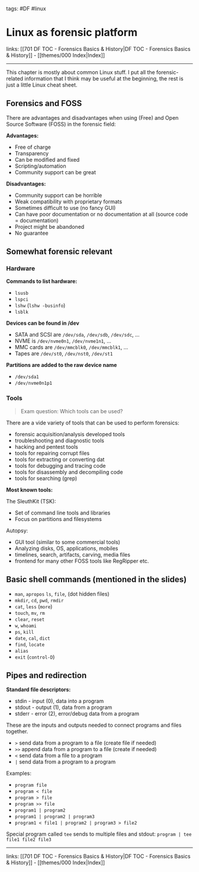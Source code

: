 tags: #DF #linux
 
# Linux as forensic platform

links: [[701 DF TOC - Forensics Basics & History|DF TOC - Forensics Basics & History]] - [[themes/000 Index|Index]]

---

This chapter is mostly about common Linux stuff. I put all the forensic-related information that I think may be useful at the beginning, the rest is just a little Linux cheat sheet.

## Forensics and FOSS

There are advantages and disadvantages when using (Free) and Open Source Software (FOSS) in the forensic field:

**Advantages:**

- Free of charge
- Transparency
- Can be modified and fixed
- Scripting/automation
- Community support can be great

**Disadvantages:**

- Community support can be horrible
- Weak compatibility with proprietary formats
- Sometimes difficult to use (no fancy GUI)
- Can have poor documentation or no documentation at all (source code = documentation)
- Project might be abandoned
- No guarantee

## Somewhat forensic relevant

### Hardware

**Commands to list hardware:**

- `lsusb`
- `lspci`
- `lshw` (`lshw -businfo`)
- `lsblk`

**Devices can be found in /dev**

- SATA and SCSI are `/dev/sda`, `/dev/sdb`, `/dev/sdc`, ... 
- NVME is `/dev/nvme0n1`, `/dev/nvme1n1`, ...  
- MMC cards are `/dev/mmcblk0`, `/dev/mmcblk1`, ...
- Tapes are `/dev/st0`, `/dev/nst0`, `/dev/st1`

**Partitions are added to the raw device name**

- `/dev/sda1`
- `/dev/nvme0n1p1`

### Tools

> Exam question: Which tools can be used?

There are a vide variety of tools that can be used to perform forensics:

- forensic acquisition/analysis developed tools
- troubleshooting and diagnostic tools
- hacking and pentest tools
- tools for repairing corrupt files
- tools for extracting or converting dat
- tools for debugging and tracing code
- tools for disassembly and decompiling code
- tools for searching (grep)

**Most known tools:**

The SleuthKit (TSK):

- Set of command line tools and libraries
- Focus on partitions and filesystems

Autopsy:

- GUI tool (similar to some commercial tools)
- Analyzing disks, OS, applications, mobiles
- timelines, search, artifacts, carving, media files
- frontend for many other FOSS tools like RegRipper etc.

## Basic shell commands (mentioned in the slides)

- `man`, `apropos`  `ls`, `file`, (dot hidden files) 
- `mkdir`, `cd`, `pwd`, `rmdir` 
- `cat`, `less` (`more`)
- `touch`, `mv`, `rm`
- `clear`, `reset`  
- `w`, `whoami`  
- `ps`, `kill`  
- `date`, `cal`, `dict`  
- `find`, `locate`  
- `alias`
- `exit` (`control-D`)

## Pipes and redirection

**Standard file descriptors:**

- stdin - input (0), data into a program
- stdout - output (1), data from a program
- stderr - error (2), error/debug data from a program

These are the inputs and outputs needed to connect programs and files together.

- `>` send data from a program to a file (create file if needed) 
- `>>` append data from a program to a file (create if needed)
- `<` send data from a file to a program  
- `|` send data from a program to a program

Examples:

- `program file`
- `program < file`
- `program > file`
- `program >> file`
- `program1 | program2`
- `program1 | program2 | program3`
- `program1 < file1 | program2 | program3 > file2`

Special program called `tee` sends to multiple files and stdout: `program | tee file1 file2 file3`

---

links: [[701 DF TOC - Forensics Basics & History|DF TOC - Forensics Basics & History]] - [[themes/000 Index|Index]]